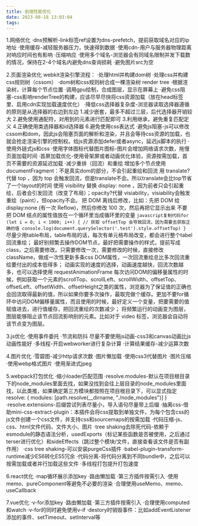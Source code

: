 ```yaml
---
title: 前端性能优化
date: 2023-08-18 13:03:04
tags:
---
```

1.网络优化
·dns预解析-link标签ref设置为dns-prefetch，提前获取域名对应的ip地址
·使用缓存-减轻服务器压力，快速得到数据
·使用cdn-用户与服务器物理距离对响应时间也有影响
·压缩响应
·使用多个域名-浏览器会有同域名限制并发下载数的情况，保持在2-4个域名内避免dns查询损耗
·避免图片src为空

2.页面渲染优化
webkit渲染引擎流程：
	·处理html并构建dom树
	·处理css并构建css规则树（cssom）
	·dom树和css规则树合成一棵渲染树 render tree
	·根据渲染树，计算每个节点位置
	·调用gpu绘制，合成图层，显示在屏幕上
·避免css阻塞-css影响renderTree的构建，应该尽早尽快将css资源加载（放在head标签里、启用cdn实现加载速度优化）
·降低css选择器复杂度-浏览器读取选择器遵循的原则是从选择器的右边到左边
	1.减少嵌套，最多不超过三层，后代选择器开销较大
	2.避免使用通配符，对用到的元素进行匹配即可
	3.利用继承，避免重复匹配定义
	4.正确使用类选择器和id选择器
	6.避免使用css表达式
·避免js阻塞-js可以修改cssom和dom，因此js会阻塞页面的解析和渲染，并且会等待css资源的加载，也就会抢走渲染引擎的控制权。给js资源添加defer或者async，延迟js脚本的执行
·使用外链式js和css
·使用字体图标代替图片图标-图片会增加网络请求次数，拖慢页面加载时间
·首屏加载优化-使用骨架屏或者动画优化体验，资源按需加载，首页不需要的资源延迟加载
·减少重排（回流）和重绘
增加多个节点使用documentFragment：不是真实dom的部分，不会引起重绘和回流
用 translate?代替 top ，因为 top 会触发回流，但是translate不会。所以translate会比top节省了一个layout的时间
使用 visibility 替换 display: none ，因为前者只会引起重绘，后者会引发回流（改变了布局）；opacity?代替 visiability，visiability会触发重绘（paint），但opacity不会。
把 DOM 离线后修改，比如：先把 DOM 给 display:none (有一次 Reflow)，然后你修改 100 次，然后再把它显示出来
不要把 DOM 结点的属性值放在一个循环里当成循环里的变量
``
javascript复制代码for (let i = 0; i < 1000; i++) {
  // 获取 offsetTop 会导致回流，因为需要去获取正确的值
  console.log(document.querySelector('.test').style.offsetTop)
}
``
尽量少用table布局，table布局的话，每次有单元格布局改变，都会进行整个tabel回流重绘；
最好别频繁去操作DOM节点，最好把需要操作的样式，提前写成class，之后需要修改。只需要修改一次，需要修改的时候，直接修改className，做成一次性更新多条css DOM属性，一次回流重绘总比多次回流重绘要付出的成本低得多；
动画实现的速度的选择，动画速度越快，回流次数越多，也可以选择使用 requestAnimationFrame
每次访问DOM的偏移量属性的时候，例如获取一个元素的scrollTop、scrollLeft、scrollWidth、offsetTop、offsetLeft、offsetWidth、offsetHeight之类的属性，浏览器为了保证值的正确也会回流取得最新的值，所以如果你要多次操作，最取完做个缓存。更加不要for循环中访问DOM偏移量属性，而且使用的时候，最好定义一个变量，把要需要的值赋值进去，进行值缓存，把回流重绘的次数减少；
将频繁运行的动画变为图层，图层能够阻止该节点回流影响别的元素。比如对于 video 标签，浏览器会自动将该节点变为图层。

3.js优化
·使用事件委托
·节流和防抖
尽量不要使用js动画-css3和canvas动画比js动画性能好
·多线程-开启webworker进行复杂计算
·计算结果缓存-减少运算次数

4.图片优化
·雪碧图-减少http请求次数
·图片懒加载
·使用css3代替图片
·图片压缩
·使用webp格式图片
·使用渐进式jpeg

5.webpack打包优化
·缩小loader匹配范围
·resolve.modules-默认在项目根目录下的node_modules里面去找，如果没找到会往上层目录的node_modules里面找，以此类推，如果确定第三方模块都按照在项目根目录下，可以显式指定
	resolve: { modules: [path.resolve(__dirname, "./node_modules")] }
·resolve.extensions-后缀尝试列表尽量小，导入语句尽量带上后缀
·抽离css-借助mini-css-extract-plugin：本插件会将css提取到单独文件，为每个包含css的js文件创建一个css文件，并支持css和sourcemaps的按需加载
·代码压缩-js、css、html文件代码、文件大小、图片
·tree shaking去除死代码-依赖于esmodule的静态语法分析，usedExports（标记某些函数是否被使用，之后通过terser进行优化）和sideEffects（跳过整个模块/文件，直接查看该文件是否有副作用）
·css tree shaking-可以安装purgeCss插件
·babel-plugin-transform-runtime减少ES6转化ES5冗余
·代码分离-将代码分离到不同bundle中，之后可以按需加载或者并行加载这些文件
·多线程打包提升打包速度

6.react优化
·map循环展示添加key
·路由懒加载
·第三方插件按需引入
·使用memo、pureComponent等避免不必要的渲染
·合理使用useMemo、memo、useCallback

7.vue优化
·v-for添加key
·路由懒加载
·第三方插件按需引入
·合理使用computed和watch
·v-for的同时避免使用v-if
·destory时销毁事件：比如addEventListener添加的事件、setTimeout、setInterval等